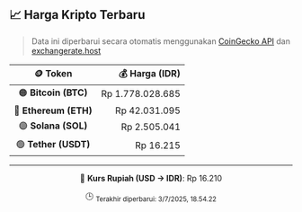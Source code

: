 

<!-- HARGA_KRIPTO -->
## 📈 Harga Kripto Terbaru

> Data ini diperbarui secara otomatis menggunakan [CoinGecko API](https://www.coingecko.com/) dan [exchangerate.host](https://exchangerate.host/)

<div align="center">

| 🪙 Token | 💰 Harga (IDR) |
|:------:|---------------:|
| 🟠 **Bitcoin (BTC)**   | Rp 1.778.028.685 |
| 🔵 **Ethereum (ETH)**  | Rp 42.031.095 |
| 🟣 **Solana (SOL)**    | Rp 2.505.041 |
| 🟢 **Tether (USDT)**   | Rp 16.215 |

---

💱 **Kurs Rupiah (USD → IDR)**: Rp 16.210

🕒 <sub>Terakhir diperbarui: 3/7/2025, 18.54.22</sub>

</div>
<!-- /HARGA_KRIPTO -->